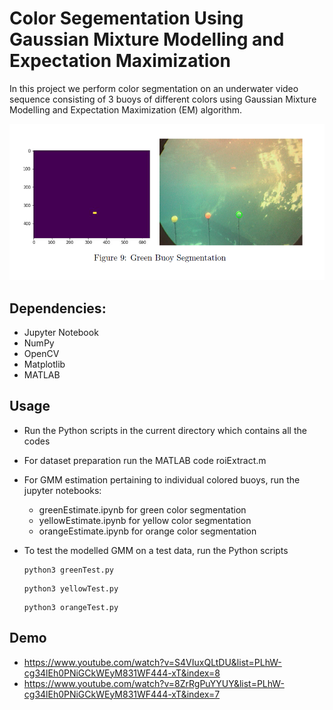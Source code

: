 # Color Segementation Using Gaussian Mixture Modelling and Expectation Maximization

In this project we perform color segmentation on an underwater video sequence consisting of 3 buoys of different colors using Gaussian Mixture Modelling and Expectation
Maximization (EM) algorithm.


<p align="center">
  <p align="center"><img src="/Data/Sample.PNG"></p>
</p>


## Dependencies:

- Jupyter Notebook
- NumPy
- OpenCV
- Matplotlib
- MATLAB

## Usage

- Run the Python scripts in the current directory which contains all the codes
- For dataset preparation run the MATLAB code roiExtract.m
- For GMM estimation pertaining to individual colored buoys, run the jupyter notebooks:
  - greenEstimate.ipynb for green color segmentation
  - yellowEstimate.ipynb for yellow color segmentation
  - orangeEstimate.ipynb for orange color segmentation
- To test the modelled GMM on a test data, run the Python scripts 
  ```
  python3 greenTest.py
  ```
  
  ```
  python3 yellowTest.py
  ```
  
  ```
  python3 orangeTest.py
  ```
## Demo

- https://www.youtube.com/watch?v=S4VIuxQLtDU&list=PLhW-cg34lEh0PNiGCkWEyM831WF444-xT&index=8
- https://www.youtube.com/watch?v=8ZrRgPuYYUY&list=PLhW-cg34lEh0PNiGCkWEyM831WF444-xT&index=7

